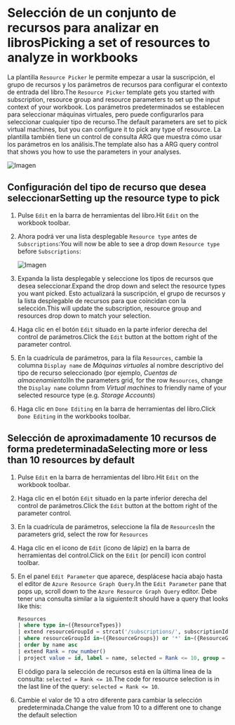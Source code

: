 # <a name="picking-a-set-of-resources-to-analyze-in-workbooks"></a><span data-ttu-id="23cc7-101">Selección de un conjunto de recursos para analizar en libros</span><span class="sxs-lookup"><span data-stu-id="23cc7-101">Picking a set of resources to analyze in workbooks</span></span>

<span data-ttu-id="23cc7-102">La plantilla `Resource Picker` le permite empezar a usar la suscripción, el grupo de recursos y los parámetros de recursos para configurar el contexto de entrada del libro.</span><span class="sxs-lookup"><span data-stu-id="23cc7-102">The `Resource Picker` template gets you started with subscription, resource group and resource parameters to set up the input context of your workbook.</span></span> <span data-ttu-id="23cc7-103">Los parámetros predeterminados se establecen para seleccionar máquinas virtuales, pero puede configurarlos para seleccionar cualquier tipo de recurso.</span><span class="sxs-lookup"><span data-stu-id="23cc7-103">The default parameters are set to pick virtual machines, but you can configure it to pick any type of resource.</span></span> <span data-ttu-id="23cc7-104">La plantilla también tiene un control de consulta ARG que muestra cómo usar los parámetros en los análisis.</span><span class="sxs-lookup"><span data-stu-id="23cc7-104">The template also has a ARG query control that shows you how to use the parameters in your analyses.</span></span>

![Imagen](Full.png)

## <a name="setting-up-the-resource-type-to-pick"></a><span data-ttu-id="23cc7-106">Configuración del tipo de recurso que desea seleccionar</span><span class="sxs-lookup"><span data-stu-id="23cc7-106">Setting up the resource type to pick</span></span>

1. <span data-ttu-id="23cc7-107">Pulse `Edit` en la barra de herramientas del libro.</span><span class="sxs-lookup"><span data-stu-id="23cc7-107">Hit `Edit` on the workbook toolbar.</span></span>
2. <span data-ttu-id="23cc7-108">Ahora podrá ver una lista desplegable `Resource type` antes de `Subscriptions`:</span><span class="sxs-lookup"><span data-stu-id="23cc7-108">You will now be able to see a drop down `Resource type` before `Subscriptions`:</span></span>

    ![Imagen](Parameter.png)
3. <span data-ttu-id="23cc7-110">Expanda la lista desplegable y seleccione los tipos de recursos que desea seleccionar.</span><span class="sxs-lookup"><span data-stu-id="23cc7-110">Expand the drop down and select the resource types you want picked.</span></span> <span data-ttu-id="23cc7-111">Esto actualizará la suscripción, el grupo de recursos y la lista desplegable de recursos para que coincidan con la selección.</span><span class="sxs-lookup"><span data-stu-id="23cc7-111">This will update the subscription, resource group and resources drop down to match your selection.</span></span>
4. <span data-ttu-id="23cc7-112">Haga clic en el botón `Edit` situado en la parte inferior derecha del control de parámetros.</span><span class="sxs-lookup"><span data-stu-id="23cc7-112">Click the `Edit` button at the bottom right of the parameter control.</span></span>
5. <span data-ttu-id="23cc7-113">En la cuadrícula de parámetros, para la fila `Resources`, cambie la columna `Display name` de _Máquinas virtuales_ al nombre descriptivo del tipo de recurso seleccionado (por ejemplo, _Cuentas de almacenamiento_)</span><span class="sxs-lookup"><span data-stu-id="23cc7-113">In the parameters grid, for the row `Resources`, change the `Display name` column from _Virtual machines_ to friendly name of your selected resource type (e.g. _Storage Accounts_)</span></span>
6. <span data-ttu-id="23cc7-114">Haga clic en `Done Editing` en la barra de herramientas del libro.</span><span class="sxs-lookup"><span data-stu-id="23cc7-114">Click `Done Editing` in the workbooks toolbar.</span></span>

## <a name="selecting-more-or-less-than-10-resources-by-default"></a><span data-ttu-id="23cc7-115">Selección de aproximadamente 10 recursos de forma predeterminada</span><span class="sxs-lookup"><span data-stu-id="23cc7-115">Selecting more or less than 10 resources by default</span></span>

1. <span data-ttu-id="23cc7-116">Pulse `Edit` en la barra de herramientas del libro.</span><span class="sxs-lookup"><span data-stu-id="23cc7-116">Hit `Edit` on the workbook toolbar.</span></span>
2. <span data-ttu-id="23cc7-117">Haga clic en el botón `Edit` situado en la parte inferior derecha del control de parámetros.</span><span class="sxs-lookup"><span data-stu-id="23cc7-117">Click the `Edit` button at the bottom right of the parameter control.</span></span>
3. <span data-ttu-id="23cc7-118">En la cuadrícula de parámetros, seleccione la fila de `Resources`</span><span class="sxs-lookup"><span data-stu-id="23cc7-118">In the parameters grid, select the row for `Resources`</span></span>
4. <span data-ttu-id="23cc7-119">Haga clic en el icono de `Edit` (icono de lápiz) en la barra de herramientas del control.</span><span class="sxs-lookup"><span data-stu-id="23cc7-119">Click on the `Edit` (or pencil) icon control toolbar.</span></span>
5. <span data-ttu-id="23cc7-120">En el panel `Edit Parameter` que aparece, desplácese hacia abajo hasta el editor de `Azure Resource Graph Query`.</span><span class="sxs-lookup"><span data-stu-id="23cc7-120">In the `Edit Parameter` pane that pops up, scroll down to the `Azure Resource Graph Query` editor.</span></span> <span data-ttu-id="23cc7-121">Debe tener una consulta similar a la siguiente:</span><span class="sxs-lookup"><span data-stu-id="23cc7-121">It should have a query that looks like this:</span></span>
    ```sql
    Resources
    | where type in~({ResourceTypes})
    | extend resourceGroupId = strcat('/subscriptions/', subscriptionId, '/resourceGroups/', resourceGroup)
    | where resourceGroupId in~({ResourceGroups}) or '*' in~({ResourceGroups})
    | order by name asc
    | extend Rank = row_number()
    | project value = id, label = name, selected = Rank <= 10, group = resourceGroup
    ```
    <span data-ttu-id="23cc7-122">El código para la selección de recursos está en la última línea de la consulta: `selected = Rank <= 10`.</span><span class="sxs-lookup"><span data-stu-id="23cc7-122">The code for resource selection is in the last line of the query: `selected = Rank <= 10`.</span></span> 

6. <span data-ttu-id="23cc7-123">Cambie el valor de 10 a otro diferente para cambiar la selección predeterminada.</span><span class="sxs-lookup"><span data-stu-id="23cc7-123">Change the value from 10 to a different one to change the default selection</span></span>
